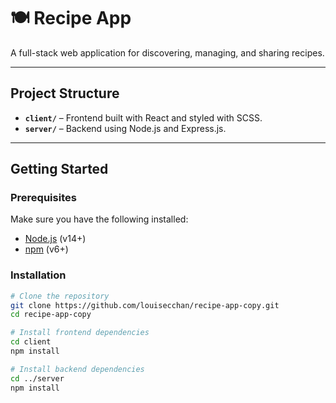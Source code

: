 # 🍽️ Recipe App

A full-stack web application for discovering, managing, and sharing recipes. 

---

## Project Structure

- **`client/`** – Frontend built with React and styled with SCSS.
- **`server/`** – Backend using Node.js and Express.js.

---

## Getting Started

### Prerequisites

Make sure you have the following installed:

- [Node.js](https://nodejs.org/) (v14+)
- [npm](https://www.npmjs.com/) (v6+)

### Installation

```bash
# Clone the repository
git clone https://github.com/louisecchan/recipe-app-copy.git
cd recipe-app-copy

# Install frontend dependencies
cd client
npm install

# Install backend dependencies
cd ../server
npm install
```
